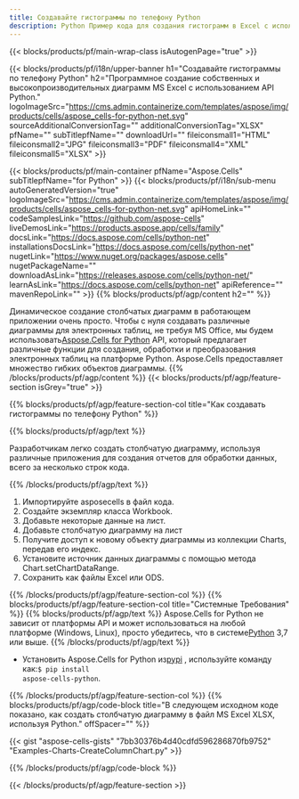 ```yaml
---
title: Создавайте гистограммы по телефону Python
description: Python Пример кода для создания гистограмм в Excel с использованием библиотеки Python. Используйте этот код для создания гистограммы в MS Excel в приложении на основе Python.
---
```

{{< blocks/products/pf/main-wrap-class isAutogenPage="true" >}}

{{< blocks/products/pf/i18n/upper-banner h1="Создавайте гистограммы по телефону Python" h2="Программное создание собственных и высокопроизводительных диаграмм MS Excel с использованием API Python." logoImageSrc="https://cms.admin.containerize.com/templates/aspose/img/products/cells/aspose_cells-for-python-net.svg" sourceAdditionalConversionTag="" additionalConversionTag="XLSX" pfName="" subTitlepfName="" downloadUrl="" fileiconsmall1="HTML" fileiconsmall2="JPG" fileiconsmall3="PDF" fileiconsmall4="XML" fileiconsmall5="XLSX" >}}

{{< blocks/products/pf/main-container pfName="Aspose.Cells" subTitlepfName="for Python" >}}
{{< blocks/products/pf/i18n/sub-menu autoGeneratedVersion="true" logoImageSrc="https://cms.admin.containerize.com/templates/aspose/img/products/cells/aspose_cells-for-python-net.svg" apiHomeLink="" codeSamplesLink="https://github.com/aspose-cells" liveDemosLink="https://products.aspose.app/cells/family" docsLink="https://docs.aspose.com/cells/python-net" installationsDocsLink="https://docs.aspose.com/cells/python-net" nugetLink="https://www.nuget.org/packages/aspose.cells" nugetPackageName="" downloadAsLink="https://releases.aspose.com/cells/python-net/" learnAsLink="https://docs.aspose.com/cells/python-net" apiReference="" mavenRepoLink="" >}}
{{% blocks/products/pf/agp/content h2="" %}}

 Динамическое создание столбчатых диаграмм в работающем приложении очень просто. Чтобы с нуля создавать различные диаграммы для электронных таблиц, не требуя MS Office, мы будем использовать[Aspose.Cells for Python](https://pypi.org/project/aspose-cells-python) API, который предлагает различные функции для создания, обработки и преобразования электронных таблиц на платформе Python. Aspose.Cells предоставляет множество гибких объектов диаграммы.
{{% /blocks/products/pf/agp/content %}}
{{< blocks/products/pf/agp/feature-section isGrey="true" >}}

{{% blocks/products/pf/agp/feature-section-col title="Как создавать гистограммы по телефону Python" %}}

{{% blocks/products/pf/agp/text %}}

Разработчикам легко создать столбчатую диаграмму, используя различные приложения для создания отчетов для обработки данных, всего за несколько строк кода.

{{% /blocks/products/pf/agp/text %}}

1. Импортируйте asposecells в файл кода.
1. Создайте экземпляр класса Workbook.
1. Добавьте некоторые данные на лист.
1. Добавьте столбчатую диаграмму на лист
1. Получите доступ к новому объекту диаграммы из коллекции Charts, передав его индекс.
1. Установите источник данных диаграммы с помощью метода Chart.setChartDataRange.
1. Сохранить как файлы Excel или ODS.

{{% /blocks/products/pf/agp/feature-section-col %}}
{{% blocks/products/pf/agp/feature-section-col title="Системные Требования" %}}
{{% blocks/products/pf/agp/text %}}
Aspose.Cells for Python не зависит от платформы API и может использоваться на любой платформе (Windows, Linux), просто убедитесь, что в системе[Python](https://www.python.org/downloads/) 3,7 или выше.
{{% /blocks/products/pf/agp/text %}}

- Установить Aspose.Cells for Python из<a href="https://pypi.org/project/aspose-cells-python/">pypi</a> , используйте команду как:<code>$ pip install aspose-cells-python</code>.

{{% /blocks/products/pf/agp/feature-section-col %}}
{{% blocks/products/pf/agp/code-block title="В следующем исходном коде показано, как создать столбчатую диаграмму в файл MS Excel XLSX, используя Python." offSpacer="" %}}

{{< gist "aspose-cells-gists" "7bb30376b4d40cdfd596286870fb9752" "Examples-Charts-CreateColumnChart.py" >}}

{{% /blocks/products/pf/agp/code-block %}}

{{< /blocks/products/pf/agp/feature-section >}}

<!-- aboutfile Starts -->
